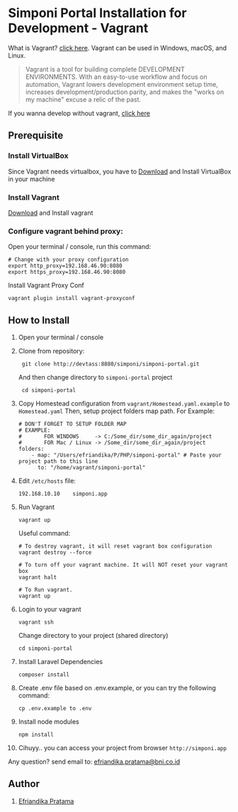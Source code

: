 # Simponi Portal Installation for Development - Vagrant

What is Vagrant? [click here](https://www.vagrantup.com/). Vagrant can be used in Windows, macOS, and Linux.

> Vagrant is a tool for building complete DEVELOPMENT ENVIRONMENTS. With an easy-to-use workflow and focus on automation, Vagrant lowers development environment setup time, increases development/production parity, and makes the "works on my machine" excuse a relic of the past.

If you wanna develop without vagrant, [click here](installation.md)

## Prerequisite

### Install VirtualBox

Since Vagrant needs virtualbox, you have to [Download](https://www.vagrantup.com/downloads.html) and Install VirtualBox in your machine

### Install Vagrant

[Download](https://www.vagrantup.com/downloads.html) and Install vagrant
    
### Configure vagrant behind proxy:

Open your terminal / console, run this command:

    # Change with your proxy configuration
    export http_proxy=192.168.46.90:8080
    export https_proxy=192.168.46.90:8080
    
Install Vagrant Proxy Conf

    vagrant plugin install vagrant-proxyconf
    
## How to Install

1. Open your terminal / console

2. Clone from repository: 

        git clone http://devtass:8880/simponi/simponi-portal.git
    
    And then change directory to `simponi-portal` project
    
        cd simponi-portal

3. Copy Homestead configuration from `vagrant/Homestead.yaml.example` to `Homestead.yaml`
   Then, setup project folders map path. For Example:
   
       # DON'T FORGET TO SETUP FOLDER MAP
       # EXAMPLE:
       #       FOR WINDOWS     -> C:/Some_dir/some_dir_again/project
       #       FOR Mac / Linux -> /Some_dir/some_dir_again/project
       folders:
           - map: "/Users/efriandika/P/PHP/simponi-portal" # Paste your project path to this line
             to: "/home/vagrant/simponi-portal"
             
4. Edit `/etc/hosts` file:

       192.168.10.10	simponi.app

5. Run Vagrant

       vagrant up
       
   Useful command:
   
       # To destroy vagrant, it will reset vagrant box configuration
       vagrant destroy --force
       
       # To turn off your vagrant machine. It will NOT reset your vagrant box
       vagrant halt
       
       # To Run vagrant.
       vagrant up

6. Login to your vagrant

       vagrant ssh
       
   Change directory to your project (shared directory)
   
       cd simponi-portal

3. Install Laravel Dependencies

       composer install
    
4. Create .env file based on .env.example, or you can try the following command:

       cp .env.example to .env

5. Install node modules

       npm install

6. Cihuyy.. you can access your project from browser `http://simponi.app`


Any question? send email to: efriandika.pratama@bni.co.id

## Author
1. [Efriandika Pratama](efriandika.pratama@bni.co.id)